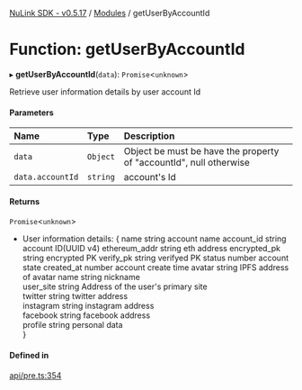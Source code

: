 [NuLink SDK - v0.5.17](../README.md) / [Modules](../modules.md) / getUserByAccountId

# Function: getUserByAccountId

▸ **getUserByAccountId**(`data`): `Promise`<`unknown`\>

Retrieve user information details by user account Id

#### Parameters

| Name | Type | Description |
| :------ | :------ | :------ |
| `data` | `Object` | Object be must be have the property of "accountId", null otherwise |
| `data.accountId` | `string` | account's Id |

#### Returns

`Promise`<`unknown`\>

- User information details:
               {
                   name	string	account name
                   account_id	string	account ID(UUID v4)
                   ethereum_addr	string	eth address
                   encrypted_pk	string	encrypted PK
                   verify_pk	string	verifyed PK
                   status	number	account state 
                   created_at	number	account create time
                   avatar           string  IPFS address of avatar
                   name         string  nickname            
                   user_site         string  Address of the user's primary site   
                   twitter          string  twitter address     
                   instagram        string  instagram address  
                   facebook         string  facebook address    
                   profile string  personal data        
                 }

#### Defined in

[api/pre.ts:354](https://github.com/NuLink-network/nulink-sdk/blob/675c732/src/api/pre.ts#L354)
